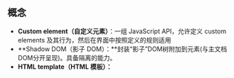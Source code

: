 ## 概念
- **Custom element（自定义元素）**：一组 JavaScript API，允许定义 custom elements 及其行为，然后在界面中按照定义的规则适用
- **Shadow DOM（影子 DOM）：**封装“影子”DOM树附加到元素(与主文档DOM分开呈现)。具备隔离的能力。
- **HTML template（HTML 模板）：**<template>和<slot>可以编写不在呈现页面中显示的标记模板。
### custom elements
使用`CustomElementRegistry.define()`创建一个组件，接收以下参数

- 符合 [DOMString](https://developer.mozilla.org/zh-CN/docs/Web/JavaScript/Reference/Global_Objects/String) 标准的字符串，**不能是单个单词，且必须要有短横线。**(如todo-list是合法的，TotoList是不合法的)
- 用于定义元素行为的类
- 可选参数，一个包含 `extends` 属性的配置对象，是可选参数。它指定了所创建的元素继承自哪个内置元素，可以继承任何内置元素。

基本用法
```javascript
customElements.define('word-count', WordCount, { extends: 'p' });
```
### shadow DOM
![image.png](https://cdn.nlark.com/yuque/0/2023/png/1553840/1683253853039-d4413ff6-03d9-44b5-b6d8-89e6156e3a32.png#averageHue=%23a39b8e&clientId=u59754196-5a70-4&from=paste&height=276&id=ucaf63472&originHeight=509&originWidth=1107&originalType=binary&ratio=2&rotation=0&showTitle=false&size=83101&status=done&style=none&taskId=u34ed7e93-ce9a-4e76-96b0-fb582a51ea7&title=&width=600)
一些关键术语

- Shadow host：一个常规 DOM 节点，Shadow DOM 会被附加到这个节点上。
- Shadow tree：Shadow DOM 内部的 DOM 树。
- Shadow boundary：Shadow DOM 结束的地方，也是常规 DOM 开始的地方。
- Shadow root: Shadow tree 的根节点。

基本用法
```javascript
let shadow = elementRef.attachShadow({mode: 'open'});
let shadow = elementRef.attachShadow({mode: 'closed'});
```
`open` 表示可以通过页面内的 JavaScript 方法来获取 Shadow DOM，例如使用 [Element.shadowRoot](https://developer.mozilla.org/zh-CN/docs/Web/API/Element/shadowRoot) 属性：
```javascript
let myShadowDom = myCustomElem.shadowRoot; // 可以拿到Shadow DOM
```
如果是`closed` 就不能通过`shadowRoot`拿到`Shadow DOM`了，将会返回null
### templates and slots

- 支持命名插槽
```html
<p><slot name="my-text">My default text</slot></p>
```
使用时：
```html
<my-paragraph>
  <span slot="my-text">Let's have some different text!</span>
</my-paragraph>
```
## 基础使用
### 定义一个todo-list组件
```javascript
//index.js
const template = document.createElement('template')
//在js文件中，我们想要书写html和css就必须要借助innerHTML，在其内部书写我们的样式和结构
template.innerHTML = `
  <style>
    #contain {
      display: flex;
      flex-direction: column;
      color:#f00
    }
    input {
      width: 200px;
    }
  </style>
  <div id="contain">
    <span><slot></slot></span>
    <div>
     <input type="text" id=input>
     <button id="mybutton" data-text1="111111">添加</button>
    </div>
  </div>
`
class MyList extends HTMLElement {
  constructor() {
    //因为我们的组件继承于HTMLElement，所以需要调用super关键字
    super()
    // 获取标签
    const content = template.content.cloneNode(true)
    const mybutton = content.getElementById('mybutton')
    const input = content.getElementById('input')
    const contain = content.getElementById('contain')

    // 获取props
    const arr = this.dataset.arr ? JSON.parse(this.dataset.arr) : []
    //进行事件的监听
    mybutton.addEventListener('click', () => {
      arr.push(input.value)
      const li = document.createElement('li')
      li.innerText = input.value
      contain.appendChild(li)
    })
    // 将数据渲染到页面
    arr.forEach((item) => {
      const li = document.createElement('li')
      li.innerText = item
      contain.appendChild(li)
    })
    //初始化一个影子dom
    this.attachShadow({ mode: 'closed' }).appendChild(content)
  }
}
// 注册组件
window.customElements.define('todo-list', MyList)

```
### 在页面上使用组件
```html
<!DOCTYPE html>
<html lang="en">
  <head>
  <!--   其它元素省略 -->
  </head>
  <!--   注意用defer -->
  <script src="./Button.js" defer></script>
  <style>
    #contain {
      color: green;
      font-weight: bold;
    }
  </style>
  <body>
    <div id="contain">
      <h2>外部样式不冲突</h2>
    </div>
    <h2>组件使用</h2>
    <todo-list id="node">
      <!--原生支持插槽  -->
      <slot>web component</slot>
    </todo-list>

    <script>
      const node = document.getElementById('node')
      node.dataset.arr = JSON.stringify(['吃饭', '睡觉','打豆豆'])
    </script>
  </body>
</html>

```
## 特点
**优点**

- 浏览器原生支持，不用加入任何依赖
- 多种场景适用，天生组件隔离

**缺点**

- 跟主流的框架相比，书写较为复杂，需要开发者自己进行原生 dom 操作
- 若要写成单文件组件，需要采用模板字符串的写法，没有语法高亮，代码提示等
## 腾讯的wujie
### 简介
无界采用[webcomponent](https://developer.mozilla.org/en-US/docs/Web/Web_Components)来实现页面的样式隔离，无界会创建一个`wujie`自定义元素，然后将子应用的完整结构渲染在内部
子应用的实例`instance`在`iframe`内运行，dom在主应用容器下的`webcomponent`内，通过代理 `iframe`的`document`到`webcomponent`，可以实现两者的互联。
将`document`的查询类接口：`getElementsByTagName`、`getElementsByClassName`、`getElementsByName`、`getElementById`、`querySelector`、`querySelectorAll`、`head`、`body`全部代理到`webcomponent`，这样`instance`和`webcomponent`就精准的链接起来。
当子应用发生切换，`iframe`保留下来，子应用的容器可能销毁，但`webcomponent`依然可以选择保留，这样等应用切换回来将`webcomponent`再挂载回容器上，子应用可以获得类似`vue`的`keep-alive`的能力。
## 资料

- [https://developer.mozilla.org/zh-CN/docs/Web/API/Web_components](https://developer.mozilla.org/zh-CN/docs/Web/API/Web_components)
- [https://www.webcomponents.org/introduction](https://www.webcomponents.org/introduction)
- [https://stenciljs.com/docs/getting-started](https://stenciljs.com/docs/getting-started)  可以使用jsx语法的插件
- [https://wujie-micro.github.io/doc/guide/](https://wujie-micro.github.io/doc/guide/)  腾讯的wujie
- [【第2931期】2023 Web Components 现状](https://mp.weixin.qq.com/s?__biz=MjM5MTA1MjAxMQ==&mid=2651262382&idx=1&sn=119f2bc1157d6f17538c0ff0671ffd20&chksm=bd48d42a8a3f5d3cd2721dcebdf4386a59c9ec1b88556aa92d5d7716f15af4b8fe9376493ba9#rd)
- [【第2821期】Web Component入门](https://mp.weixin.qq.com/s?__biz=MjM5MTA1MjAxMQ==&mid=2651259938&idx=1&sn=0cf18c4569f09a7a36725bac6ab76137&chksm=bd48dda68a3f54b073a442d153910851a14220d709b98fc7e4715f1f7a9572d03053898de7b4&scene=21#wechat_redirect)

